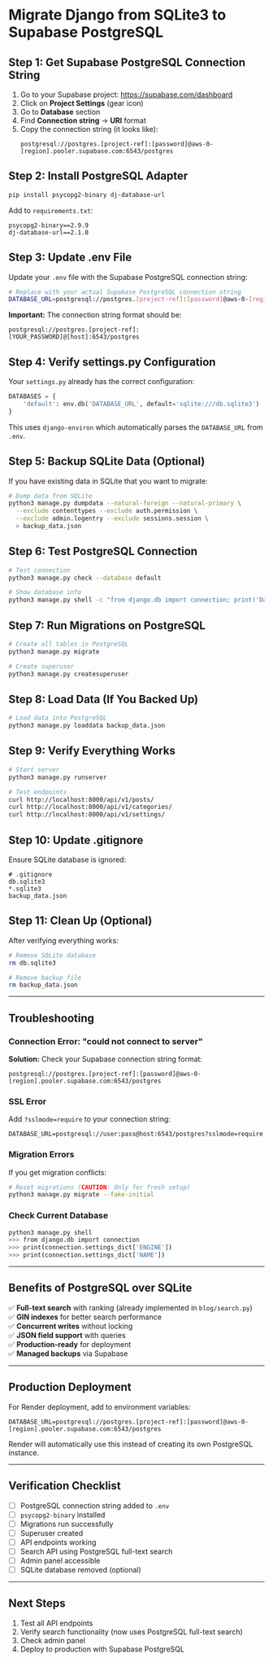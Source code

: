# Migrate Django from SQLite3 to Supabase PostgreSQL

## Step 1: Get Supabase PostgreSQL Connection String

1. Go to your Supabase project: https://supabase.com/dashboard
2. Click on **Project Settings** (gear icon)
3. Go to **Database** section
4. Find **Connection string** → **URI** format
5. Copy the connection string (it looks like):
   ```
   postgresql://postgres.[project-ref]:[password]@aws-0-[region].pooler.supabase.com:6543/postgres
   ```

## Step 2: Install PostgreSQL Adapter

```bash
pip install psycopg2-binary dj-database-url
```

Add to `requirements.txt`:
```
psycopg2-binary==2.9.9
dj-database-url==2.1.0
```

## Step 3: Update .env File

Update your `.env` file with the Supabase PostgreSQL connection string:

```bash
# Replace with your actual Supabase PostgreSQL connection string
DATABASE_URL=postgresql://postgres.[project-ref]:[password]@aws-0-[region].pooler.supabase.com:6543/postgres
```

**Important:** The connection string format should be:
```
postgresql://postgres.[project-ref]:[YOUR_PASSWORD]@[host]:6543/postgres
```

## Step 4: Verify settings.py Configuration

Your `settings.py` already has the correct configuration:

```python
DATABASES = {
    'default': env.db('DATABASE_URL', default='sqlite:///db.sqlite3')
}
```

This uses `django-environ` which automatically parses the `DATABASE_URL` from `.env`.

## Step 5: Backup SQLite Data (Optional)

If you have existing data in SQLite that you want to migrate:

```bash
# Dump data from SQLite
python3 manage.py dumpdata --natural-foreign --natural-primary \
  --exclude contenttypes --exclude auth.permission \
  --exclude admin.logentry --exclude sessions.session \
  > backup_data.json
```

## Step 6: Test PostgreSQL Connection

```bash
# Test connection
python3 manage.py check --database default

# Show database info
python3 manage.py shell -c "from django.db import connection; print('Database:', connection.settings_dict['NAME']); print('Engine:', connection.settings_dict['ENGINE'])"
```

## Step 7: Run Migrations on PostgreSQL

```bash
# Create all tables in PostgreSQL
python3 manage.py migrate

# Create superuser
python3 manage.py createsuperuser
```

## Step 8: Load Data (If You Backed Up)

```bash
# Load data into PostgreSQL
python3 manage.py loaddata backup_data.json
```

## Step 9: Verify Everything Works

```bash
# Start server
python3 manage.py runserver

# Test endpoints
curl http://localhost:8000/api/v1/posts/
curl http://localhost:8000/api/v1/categories/
curl http://localhost:8000/api/v1/settings/
```

## Step 10: Update .gitignore

Ensure SQLite database is ignored:

```
# .gitignore
db.sqlite3
*.sqlite3
backup_data.json
```

## Step 11: Clean Up (Optional)

After verifying everything works:

```bash
# Remove SQLite database
rm db.sqlite3

# Remove backup file
rm backup_data.json
```

---

## Troubleshooting

### Connection Error: "could not connect to server"

**Solution:** Check your Supabase connection string format:
```
postgresql://postgres.[project-ref]:[password]@aws-0-[region].pooler.supabase.com:6543/postgres
```

### SSL Error

Add `?sslmode=require` to your connection string:
```
DATABASE_URL=postgresql://user:pass@host:6543/postgres?sslmode=require
```

### Migration Errors

If you get migration conflicts:
```bash
# Reset migrations (CAUTION: Only for fresh setup)
python3 manage.py migrate --fake-initial
```

### Check Current Database

```bash
python3 manage.py shell
>>> from django.db import connection
>>> print(connection.settings_dict['ENGINE'])
>>> print(connection.settings_dict['NAME'])
```

---

## Benefits of PostgreSQL over SQLite

✅ **Full-text search** with ranking (already implemented in `blog/search.py`)  
✅ **GIN indexes** for better search performance  
✅ **Concurrent writes** without locking  
✅ **JSON field support** with queries  
✅ **Production-ready** for deployment  
✅ **Managed backups** via Supabase  

---

## Production Deployment

For Render deployment, add to environment variables:
```
DATABASE_URL=postgresql://postgres.[project-ref]:[password]@aws-0-[region].pooler.supabase.com:6543/postgres
```

Render will automatically use this instead of creating its own PostgreSQL instance.

---

## Verification Checklist

- [ ] PostgreSQL connection string added to `.env`
- [ ] `psycopg2-binary` installed
- [ ] Migrations run successfully
- [ ] Superuser created
- [ ] API endpoints working
- [ ] Search API using PostgreSQL full-text search
- [ ] Admin panel accessible
- [ ] SQLite database removed (optional)

---

## Next Steps

1. Test all API endpoints
2. Verify search functionality (now uses PostgreSQL full-text search)
3. Check admin panel
4. Deploy to production with Supabase PostgreSQL
